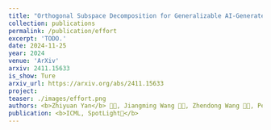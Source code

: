 ```yaml
---
title: "Orthogonal Subspace Decomposition for Generalizable AI-Generated Image Detection"
collection: publications
permalink: /publication/effort
excerpt: 'TODO.'
date: 2024-11-25
year: 2024
venue: 'ArXiv'
arxiv: 2411.15633
is_show: Ture
arxiv_url: https://arxiv.org/abs/2411.15633
project: 
teaser: ./images/effort.png
authors: <b>Zhiyuan Yan</b> 🧑‍💻, Jiangming Wang 🧑‍💻, Zhendong Wang 🧑‍💻, Peng Jin, Ke-Yue Zhang, Shen Chen, Taiping Yao, Shouhong Ding 📮, Baoyuan Wu, Li Yuan 📮
publication: <b>ICML, SpotLight🌟</b>
---
```


<!-- [Download paper here](https://arxiv.org/pdf/2406.13495.pdf) -->
